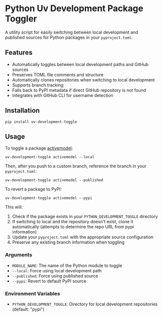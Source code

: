 # Python Uv Development Package Toggler

A utility script for easily switching between local development and published sources for Python packages in your `pyproject.toml`.

## Features

- Automatically toggles between local development paths and GitHub sources
- Preserves TOML file comments and structure
- Automatically clones repositories when switching to local development
- Supports branch tracking
- Falls back to PyPI metadata if direct GitHub repository is not found
- Integrates with GitHub CLI for username detection

## Installation

```shell
pip install uv-development-toggle
```

## Usage

To toggle a package [activemodel](https://github.com/iloveitaly/activemodel/):

```shell
uv-development-toggle activemodel --local
```

Then, after you push to a custom branch, reference the branch in your `pyproject.toml`:

```shell
uv-development-toggle activemodel --published
```

To revert a package to PyPI:

```shell
uv-development-toggle activemodel --pypi
```

This will:

1. Check if the package exists in your `PYTHON_DEVELOPMENT_TOGGLE` directory
2. If switching to local and the repository doesn't exist, clone it automatically (attempts to determine the repo URL from pypi information)
3. Update your `pyproject.toml` with the appropriate source configuration
4. Preserve any existing branch information when toggling

### Arguments

- `MODULE_NAME`: The name of the Python module to toggle
- `--local`: Force using local development path
- `--published`: Force using published source
- `--pypi`: Revert to default PyPI source

### Environment Variables

- `PYTHON_DEVELOPMENT_TOGGLE`: Directory for local development repositories (default: "pypi")
